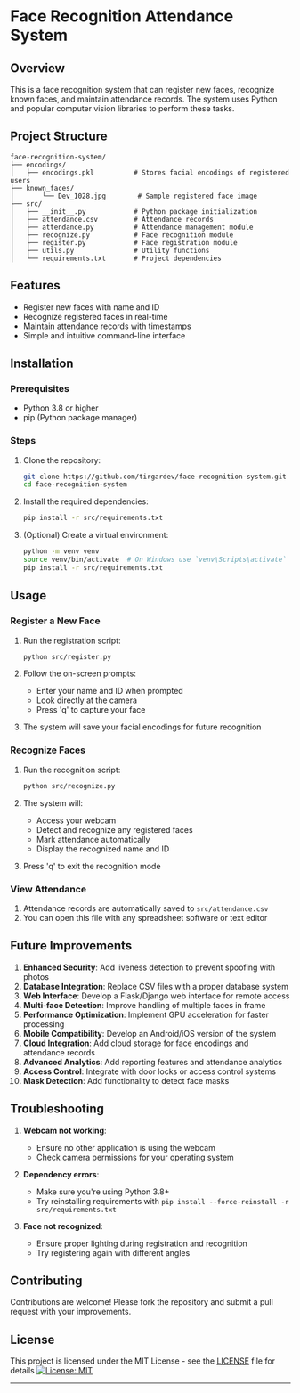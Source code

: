 # Face Recognition Attendance System

## Overview
This is a face recognition system that can register new faces, recognize known faces, and maintain attendance records. The system uses Python and popular computer vision libraries to perform these tasks.

## Project Structure
```
face-recognition-system/
├── encodings/
│   ├── encodings.pkl          # Stores facial encodings of registered users
├── known_faces/
│       └── Dev_1028.jpg        # Sample registered face image
├── src/
│   ├── __init__.py            # Python package initialization
│   ├── attendance.csv         # Attendance records
│   ├── attendance.py          # Attendance management module
│   ├── recognize.py           # Face recognition module
│   ├── register.py            # Face registration module
│   ├── utils.py               # Utility functions
│   └── requirements.txt       # Project dependencies
```

## Features
- Register new faces with name and ID
- Recognize registered faces in real-time
- Maintain attendance records with timestamps
- Simple and intuitive command-line interface

## Installation

### Prerequisites
- Python 3.8 or higher
- pip (Python package manager)

### Steps
1. Clone the repository:
   ```bash
   git clone https://github.com/tirgardev/face-recognition-system.git
   cd face-recognition-system
   ```

2. Install the required dependencies:
   ```bash
   pip install -r src/requirements.txt
   ```

3. (Optional) Create a virtual environment:
   ```bash
   python -m venv venv
   source venv/bin/activate  # On Windows use `venv\Scripts\activate`
   pip install -r src/requirements.txt
   ```

## Usage

### Register a New Face
1. Run the registration script:
   ```bash
   python src/register.py
   ```

2. Follow the on-screen prompts:
   - Enter your name and ID when prompted
   - Look directly at the camera
   - Press 'q' to capture your face

3. The system will save your facial encodings for future recognition

### Recognize Faces
1. Run the recognition script:
   ```bash
   python src/recognize.py
   ```

2. The system will:
   - Access your webcam
   - Detect and recognize any registered faces
   - Mark attendance automatically
   - Display the recognized name and ID

3. Press 'q' to exit the recognition mode

### View Attendance
1. Attendance records are automatically saved to `src/attendance.csv`
2. You can open this file with any spreadsheet software or text editor

## Future Improvements
1. **Enhanced Security**: Add liveness detection to prevent spoofing with photos
2. **Database Integration**: Replace CSV files with a proper database system
3. **Web Interface**: Develop a Flask/Django web interface for remote access
4. **Multi-face Detection**: Improve handling of multiple faces in frame
5. **Performance Optimization**: Implement GPU acceleration for faster processing
6. **Mobile Compatibility**: Develop an Android/iOS version of the system
7. **Cloud Integration**: Add cloud storage for face encodings and attendance records
8. **Advanced Analytics**: Add reporting features and attendance analytics
9. **Access Control**: Integrate with door locks or access control systems
10. **Mask Detection**: Add functionality to detect face masks

## Troubleshooting
1. **Webcam not working**:
   - Ensure no other application is using the webcam
   - Check camera permissions for your operating system

2. **Dependency errors**:
   - Make sure you're using Python 3.8+
   - Try reinstalling requirements with `pip install --force-reinstall -r src/requirements.txt`

3. **Face not recognized**:
   - Ensure proper lighting during registration and recognition
   - Try registering again with different angles

## Contributing
Contributions are welcome! Please fork the repository and submit a pull request with your improvements.

## License
This project is licensed under the MIT License - see the [LICENSE](LICENSE) file for details
[![License: MIT](https://img.shields.io/badge/License-MIT-yellow.svg)](https://opensource.org/licenses/MIT)

---
